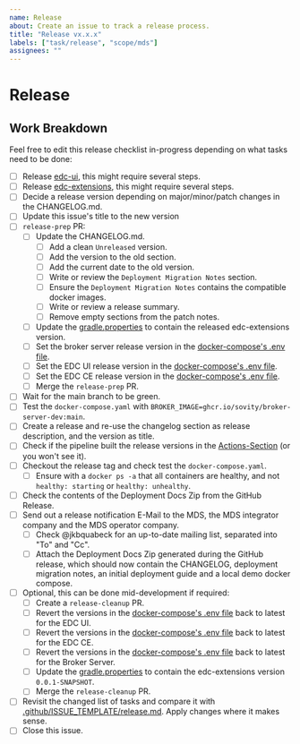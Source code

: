 ```yaml
---
name: Release
about: Create an issue to track a release process.
title: "Release vx.x.x"
labels: ["task/release", "scope/mds"]
assignees: ""
---
```


# Release

## Work Breakdown

Feel free to edit this release checklist in-progress depending on what tasks need to be done:

- [ ] Release [edc-ui](https://github.com/sovity/edc-ui), this might require several steps.
- [ ] Release [edc-extensions](https://github.com/sovity/edc-extensions), this might require several steps.
- [ ] Decide a release version depending on major/minor/patch changes in the CHANGELOG.md.
- [ ] Update this issue's title to the new version
- [ ] `release-prep` PR:
    - [ ] Update the CHANGELOG.md.
        - [ ] Add a clean `Unreleased` version.
        - [ ] Add the version to the old section.
        - [ ] Add the current date to the old version.
        - [ ] Write or review the `Deployment Migration Notes` section.
        - [ ] Ensure the `Deployment Migration Notes` contains the compatible docker images.
        - [ ] Write or review a release summary.
        - [ ] Remove empty sections from the patch notes.
    - [ ] Update the [gradle.properties](https://github.com/sovity/edc-broker-server-extension/blob/main/gradle.properties) to contain the released edc-extensions version.
    - [ ] Set the broker server release version in the [docker-compose's .env file](https://github.com/sovity/edc-broker-server-extension/blob/main/.env).
    - [ ] Set the EDC UI release version in the [docker-compose's .env file](https://github.com/sovity/edc-broker-server-extension/blob/main/.env).
    - [ ] Set the EDC CE release version in the [docker-compose's .env file](https://github.com/sovity/edc-broker-server-extension/blob/main/.env).
    - [ ] Merge the `release-prep` PR.
- [ ] Wait for the main branch to be green.
- [ ] Test the `docker-compose.yaml` with `BROKER_IMAGE=ghcr.io/sovity/broker-server-dev:main`.
- [ ] Create a release and re-use the changelog section as release description, and the version as title.
- [ ] Check if the pipeline built the release versions in the [Actions-Section](https://github.com/sovity/edc-broker-server-extension/actions?query=event%3Arelease) (or you won't see it).
- [ ] Checkout the release tag and check test the `docker-compose.yaml`.
  - [ ] Ensure with a `docker ps -a` that all containers are healthy, and not `healthy: starting` or `healthy: unhealthy`. 
- [ ] Check the contents of the Deployment Docs Zip from the GitHub Release.
- [ ] Send out a release notification E-Mail to the MDS, the MDS integrator company and the MDS operator company.
    - [ ] Check @jkbquabeck for an up-to-date mailing list, separated into "To" and "Cc".
    - [ ] Attach the Deployment Docs Zip generated during the GitHub release, which should now contain the CHANGELOG, deployment migration notes, an initial deployment guide and a local demo docker compose.
- [ ] Optional, this can be done mid-development if required:
    - [ ] Create a `release-cleanup` PR. 
    - [ ] Revert the versions in the [docker-compose's .env file](.env) back to latest for the EDC UI.
    - [ ] Revert the versions in the [docker-compose's .env file](.env) back to latest for the EDC CE.
    - [ ] Revert the versions in the [docker-compose's .env file](.env) back to latest for the Broker Server.
    - [ ] Update the [gradle.properties](https://github.com/sovity/edc-broker-server-extension/blob/main/gradle.properties) to contain the edc-extensions version `0.0.1-SNAPSHOT`.
    - [ ] Merge the `release-cleanup` PR.
- [ ] Revisit the changed list of tasks and compare it with [.github/ISSUE_TEMPLATE/release.md](https://github.com/sovity/edc-broker-server-extension/blob/main/.github/ISSUE_TEMPLATE/release.md). Apply changes where it makes sense.
- [ ] Close this issue.
